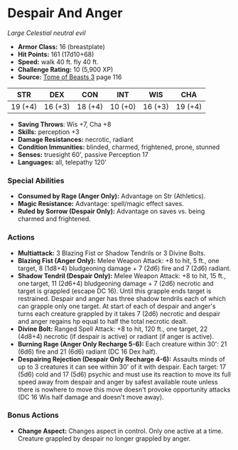 # Despair And Anger

*Large* *Celestial* *neutral evil*

- **Armor Class:** 16 (breastplate)
- **Hit Points:** 161 (17d10+68)
- **Speed:** walk 40 ft. fly 40 ft.
- **Challenge Rating:** 10 (5,900 XP)
- **Source:** [Tome of Beasts 3](https://koboldpress.com/kpstore/product/tome-of-beasts-3-for-5th-edition/) page 116

| STR | DEX | CON | INT | WIS | CHA |
| --- | --- | --- | --- | --- | --- |
| 19 (+4) | 16 (+3) | 18 (+4) | 10 (+0) | 16 (+3) | 19 (+4) |

- **Saving Throws**: Wis +7, Cha +8
- **Skills:** perception +3
- **Damage Resistances:** necrotic, radiant
- **Condition Immunities:** blinded, charmed, frightened, prone, stunned
- **Senses:** truesight 60', passive Perception 17
- **Languages:** all, telepathy 120'

### Special Abilities

- **Consumed by Rage (Anger Only):** Advantage on Str (Athletics).
- **Magic Resistance:** Advantage: spell/magic effect saves.
- **Ruled by Sorrow (Despair Only):** Advantage on saves vs. being charmed and frightened.

### Actions

- **Multiattack:** 3 Blazing Fist or Shadow Tendrils or 3 Divine Bolts.
- **Blazing Fist (Anger Only):** Melee Weapon Attack: +8 to hit, 5 ft., one target, 8 (1d8+4) bludgeoning damage + 7 (2d6) fire and 7 (2d6) radiant.
- **Shadow Tendril (Despair Only):** Melee Weapon Attack: +8 to hit, 15 ft., one target, 11 (2d6+4) bludgeoning damage + 7 (2d6) necrotic and target is grappled (escape DC 16). Until this grapple ends target is restrained. Despair and anger has three shadow tendrils each of which can grapple only one target. At start of each of despair and anger's turns each creature grappled by it takes 7 (2d6) necrotic and despair and anger regains hp equal to half the total necrotic dealt.
- **Divine Bolt:** Ranged Spell Attack: +8 to hit, 120 ft., one target, 22 (4d8+4) necrotic (if despair is active) or radiant (if anger is active).
- **Burning Rage (Anger Only Recharge 5-6):** Each creature within 30': 21 (6d6) fire and 21 (6d6) radiant (DC 16 Dex half).
- **Despairing Rejection (Despair Only Recharge 4-6):** Assaults minds of up to 3 creatures it can see within 30' of it with despair. Each target: 17 (5d6) cold and 17 (5d6) psychic and must use its reaction to move its full speed away from despair and anger by safest available route unless there is nowhere to move this move doesn't provoke opportunity attacks (DC 16 Wis half damage and doesn't move away).

### Bonus Actions

- **Change Aspect:** Changes aspect in control. Only one active at a time. Creature grappled by despair no longer grappled by anger.


